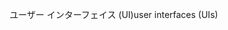 <span data-ttu-id="58651-101">ユーザー インターフェイス (UI)</span><span class="sxs-lookup"><span data-stu-id="58651-101">user interfaces (UIs)</span></span>